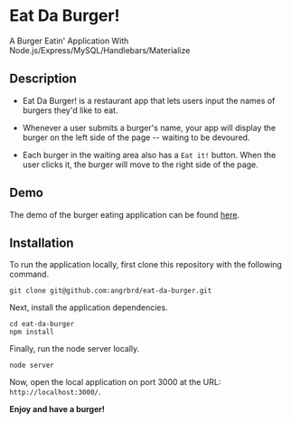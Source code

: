 # Eat Da Burger!
A Burger Eatin' Application With Node.js/Express/MySQL/Handlebars/Materialize

## Description

* Eat Da Burger! is a restaurant app that lets users input the names of burgers they'd like to eat.

* Whenever a user submits a burger's name, your app will display the burger on the left side of the page -- waiting to be devoured.

* Each burger in the waiting area also has a `Eat it!` button. When the user clicks it, the burger will move to the right side of the page.

## Demo

The demo of the burger eating application can be found [here](https://samammireh-burger.herokuapp.com/burgers).

## Installation

To run the application locally, first clone this repository with the following command.

	git clone git@github.com:angrbrd/eat-da-burger.git
	
Next, install the application dependencies.

	cd eat-da-burger
	npm install
	
Finally, run the node server locally.

	node server
	
Now, open the local application on port 3000 at the URL: `http://localhost:3000/`.

**Enjoy and have a burger!**
